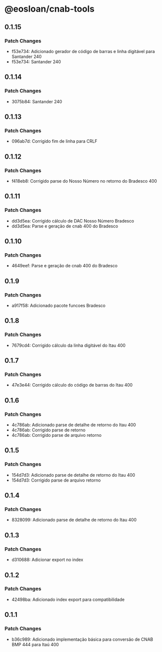 # @eosloan/cnab-tools

## 0.1.15

### Patch Changes

- f53e734: Adicionado gerador de código de barras e linha digitável para Santander 240
- f53e734: Santander 240

## 0.1.14

### Patch Changes

- 3075b84: Santander 240

## 0.1.13

### Patch Changes

- 096ab7d: Corrigido fim de linha para CRLF

## 0.1.12

### Patch Changes

- f418eb8: Corrigido parse do Nosso Número no retorno do Bradesco 400

## 0.1.11

### Patch Changes

- dd3d5ea: Corrigido cálculo de DAC Nosso Número Bradesco
- dd3d5ea: Parse e geração de cnab 400 do Bradesco

## 0.1.10

### Patch Changes

- 4649eef: Parse e geração de cnab 400 do Bradesco

## 0.1.9

### Patch Changes

- a917f58: Adicionado pacote funcoes Bradesco

## 0.1.8

### Patch Changes

- 7679cd4: Corrigido cálculo da linha digitável do Itau 400

## 0.1.7

### Patch Changes

- 47e3e44: Corrigido cálculo do código de barras do Itau 400

## 0.1.6

### Patch Changes

- 4c786ab: Adicionado parse de detalhe de retorno do Itau 400
- 4c786ab: Corrigido parse de retorno
- 4c786ab: Corrigido parse de arquivo retorno

## 0.1.5

### Patch Changes

- 154d7d3: Adicionado parse de detalhe de retorno do Itau 400
- 154d7d3: Corrigido parse de arquivo retorno

## 0.1.4

### Patch Changes

- 8328099: Adicionado parse de detalhe de retorno do Itau 400

## 0.1.3

### Patch Changes

- d310688: Adicionar export no index

## 0.1.2

### Patch Changes

- 42498ba: Adicionado index export para compatibilidade

## 0.1.1

### Patch Changes

- b36c989: Adicionado implementação básica para conversão de CNAB BMP 444 para Itaú 400
